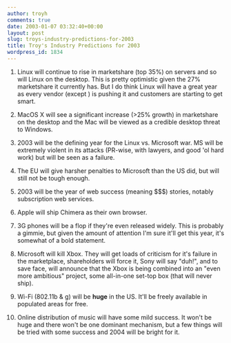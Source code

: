 ```yaml
---
author: troyh
comments: true
date: 2003-01-07 03:32:40+00:00
layout: post
slug: troys-industry-predictions-for-2003
title: Troy's Industry Predictions for 2003
wordpress_id: 1834
---
```


1. Linux will continue to rise in marketshare (top 35%) on servers and so will Linux on the desktop. This is pretty optimistic given the 27% marketshare it currently has. But I do think Linux will have a great year as every vendor (except ) is pushing it and customers are starting to get smart.





2. MacOS X will see a significant increase (>25% growth) in marketshare on the desktop and the Mac will be viewed as a credible desktop threat to Windows.





3. 2003 will be the defining year for the Linux vs. Microsoft war. MS will be extremely violent in its attacks (PR-wise, with lawyers, and good 'ol hard work) but will be seen as a failure.





4. The EU will give harsher penalties to Microsoft than the US did, but will still not be tough enough.





5. 2003 will be the year of web success (meaning $$$) stories, notably subscription web services.





6. Apple will ship Chimera as their own browser.





7. 3G phones will be a flop if they're even released widely. This is probably a gimmie, but given the amount of attention I'm sure it'll get this year, it's somewhat of a bold statement.





8. Microsoft will kill Xbox. They will get loads of criticism for it's failure in the marketplace, shareholders will force it, Sony will say "duh!", and to save face,  will announce that the Xbox is being combined into an "even more ambitious" project, some all-in-one set-top box (that will never ship).

9. Wi-Fi (802.11b & g) will be **huge** in the US. It'll be freely available in populated areas for free.





10. Online distribution of music will have some mild success. It won't be huge and there won't be one dominant mechanism, but a few things will be tried with some success and 2004 will be bright for it.
